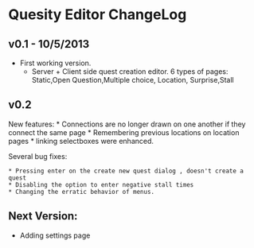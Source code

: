 Quesity Editor ChangeLog
=========================

v0.1 - 10/5/2013
-----------------

* First working version.
	* Server + Client side quest creation editor. 6 types of pages: Static,Open Question,Multiple choice, Location, Surprise,Stall

v0.2
-----
New features:
	* Connections are no longer drawn on one another if they connect the same page
	* Remembering previous locations on location pages
	* linking selectboxes were enhanced.

Several bug fixes:

	* Pressing enter on the create new quest dialog , doesn't create a quest
	* Disabling the option to enter negative stall times
	* Changing the erratic behavior of menus.

Next Version:
-------------------

* Adding settings page